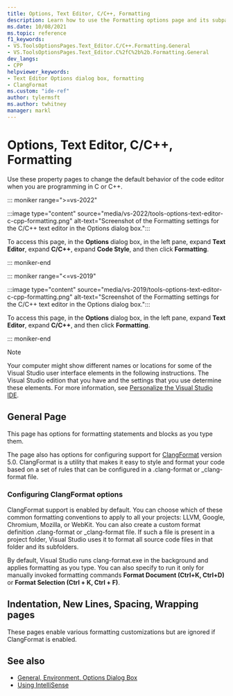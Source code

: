 ```yaml
---
title: Options, Text Editor, C/C++, Formatting
description: Learn how to use the Formatting options page and its subpages to set options for formatting code in the code editor when you are programming in C and C++.
ms.date: 10/08/2021
ms.topic: reference
f1_keywords:
- VS.ToolsOptionsPages.Text_Editor.C/C++.Formatting.General
- VS.ToolsOptionsPages.Text_Editor.C%2fC%2b%2b.Formatting.General
dev_langs:
- CPP
helpviewer_keywords:
- Text Editor Options dialog box, formatting
- ClangFormat
ms.custom: "ide-ref"
author: tylermsft
ms.author: twhitney
manager: markl
---
```

# Options, Text Editor, C/C++, Formatting

Use these property pages to change the default behavior of the code editor when you are programming in C or C++.

::: moniker range=">=vs-2022"

:::image type="content" source="media/vs-2022/tools-options-text-editor-c-cpp-formatting.png" alt-text="Screenshot of the Formatting settings for the C/C++ text editor in the Options dialog box.":::

To access this page, in the **Options** dialog box, in the left pane, expand **Text Editor**, expand **C/C++**, expand **Code Style**, and then click **Formatting**.

::: moniker-end

::: moniker range="<=vs-2019"

:::image type="content" source="media/vs-2019/tools-options-text-editor-c-cpp-formatting.png" alt-text="Screenshot of the Formatting settings for the C/C++ text editor in the Options dialog box.":::

To access this page, in the **Options** dialog box, in the left pane, expand **Text Editor**, expand **C/C++**, and then click **Formatting**.

::: moniker-end

> [!NOTE]
> Your computer might show different names or locations for some of the Visual Studio user interface elements in the following instructions. The Visual Studio edition that you have and the settings that you use determine these elements. For more information, see [Personalize the Visual Studio IDE](../../ide/personalizing-the-visual-studio-ide.md).

## General Page

This page has options for formatting statements and blocks as you type them.

The page also has options for configuring support for [ClangFormat](https://clang.llvm.org/docs/ClangFormat.html) version 5.0. ClangFormat is a utility that makes it easy to style and format your code based on a set of rules that can be configured in a .clang-format or _clang-format file.

### Configuring ClangFormat options

ClangFormat support is enabled by default. You can choose which of these common formatting conventions to apply to all your projects: LLVM, Google, Chromium, Mozilla, or WebKit. You can also create a custom format definition .clang-format or _clang-format file. If such a file is present in a project folder, Visual Studio uses it to format all source code files in that folder and its subfolders.

By default, Visual Studio runs clang-format.exe in the background and applies formatting as you type. You can also specify to run it only for manually invoked formatting commands **Format Document (Ctrl+K, Ctrl+D)** or **Format Selection (Ctrl + K, Ctrl + F)**.

## Indentation, New Lines, Spacing, Wrapping pages

These pages enable various formatting customizations but are ignored if ClangFormat is enabled.

## See also

- [General, Environment, Options Dialog Box](../../ide/reference/general-environment-options-dialog-box.md)
- [Using IntelliSense](../../ide/using-intellisense.md)
